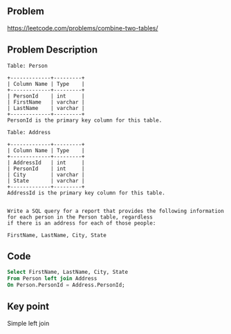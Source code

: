 ## Problem

https://leetcode.com/problems/combine-two-tables/

## Problem Description

```
Table: Person

+-------------+---------+
| Column Name | Type    |
+-------------+---------+
| PersonId    | int     |
| FirstName   | varchar |
| LastName    | varchar |
+-------------+---------+
PersonId is the primary key column for this table.

Table: Address

+-------------+---------+
| Column Name | Type    |
+-------------+---------+
| AddressId   | int     |
| PersonId    | int     |
| City        | varchar |
| State       | varchar |
+-------------+---------+
AddressId is the primary key column for this table.
 

Write a SQL query for a report that provides the following information for each person in the Person table, regardless 
if there is an address for each of those people:

FirstName, LastName, City, State
```

## Code

``` sql
Select FirstName, LastName, City, State
From Person left join Address 
On Person.PersonId = Address.PersonId;
```

## Key point

Simple left join
